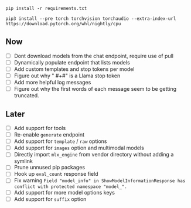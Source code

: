 ```
pip install -r requirements.txt

pip3 install --pre torch torchvision torchaudio --extra-index-url https://download.pytorch.org/whl/nightly/cpu
```

## Now

- [ ] Dont download models from the chat endpoint, require use of pull
- [ ] Dynamically populate endpoint that lists models
- [ ] Add custom templates and stop tokens per model
- [ ] Figure out why " #+#" is a Llama stop token
- [ ] Add more helpful log messages
- [ ] Figure out why the first words of each message seem to be getting truncated.

## Later

- [ ] Add support for tools
- [ ] Re-enable `generate` endpoint
- [ ] Add support for `template` / `raw` options
- [ ] Add support for `images` option and multimodal models
- [ ] Directly import `mlx_engine` from vendor directory without adding a symlink
- [ ] Prune unnused pip packages
- [ ] Hook up `eval_count` response field
- [ ] Fix warning `Field "model_info" in ShowModelInformationResponse has conflict with protected namespace "model_".`
- [ ] Add support for more model options keys
- [ ] Add support for `suffix` option
